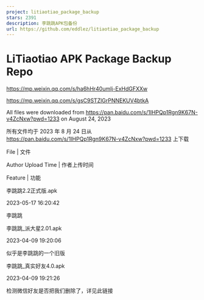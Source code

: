 ```yaml
---
project: litiaotiao_package_backup
stars: 2391
description: 李跳跳APK包备份
url: https://github.com/eddlez/litiaotiao_package_backup
---
```


LiTiaotiao APK Package Backup Repo
==================================

https://mp.weixin.qq.com/s/ha6hHr40umlj-ExHdGFXXw

https://mp.weixin.qq.com/s/gsC9STZlGrPNNEKUV4btkA

All files were downloaded from https://pan.baidu.com/s/1IHPQp1Rgn9K67N-v4ZcNxw?pwd=1233 on August 24, 2023

所有文件均于 2023 年 8 月 24 日从 https://pan.baidu.com/s/1IHPQp1Rgn9K67N-v4ZcNxw?pwd=1233 上下载

File | 文件

Author Upload Time | 作者上传时间

Feature | 功能

李跳跳2.2正式版.apk

2023-05-17 16:20:42

李跳跳

李跳跳\_派大星2.01.apk

2023-04-09 19:20:06

似乎是李跳跳的一个旧版

李跳跳\_真实好友4.0.apk

2023-04-09 19:21:26

检测微信好友是否把我们删除了，详见此链接
